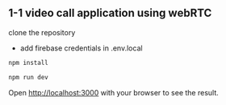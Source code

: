 ## 1-1 video call application using webRTC 

clone the repository 

- add firebase credentials in .env.local

```bash
npm install
```

```bash
npm run dev
```

Open [http://localhost:3000](http://localhost:3000) with your browser to see the result.
